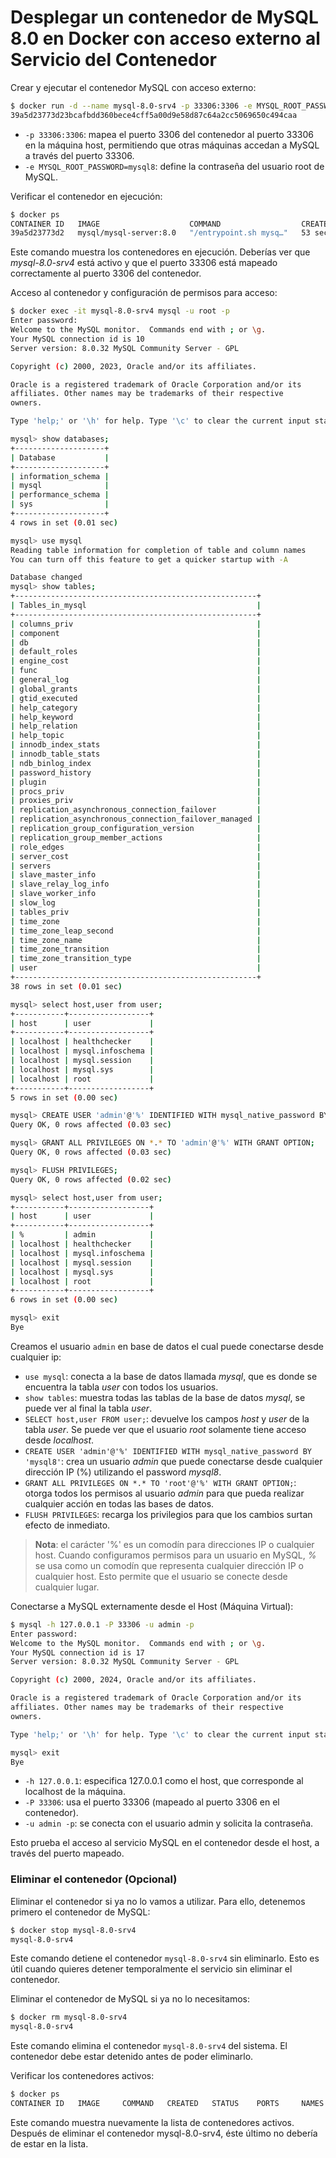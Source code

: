 # Desplegar un contenedor de MySQL 8.0 en Docker con acceso externo al Servicio del Contenedor

Crear y ejecutar el contenedor MySQL con acceso externo:

```bash
$ docker run -d --name mysql-8.0-srv4 -p 33306:3306 -e MYSQL_ROOT_PASSWORD=mysql8 mysql/mysql-server:8.0
39a5d23773d23bcafbdd360bece4cff5a00d9e58d87c64a2cc5069650c494caa
```

* `-p 33306:3306`: mapea el puerto 3306 del contenedor al puerto 33306 en la máquina host, permitiendo que otras máquinas accedan a MySQL a través del puerto 33306.
* `-e MYSQL_ROOT_PASSWORD=mysql8`: define la contraseña del usuario root de MySQL.

Verificar el contenedor en ejecución:

```bash
$ docker ps
CONTAINER ID   IMAGE                    COMMAND                  CREATED          STATUS                    PORTS                                                            NAMES
39a5d23773d2   mysql/mysql-server:8.0   "/entrypoint.sh mysq…"   53 seconds ago   Up 52 seconds (healthy)   33060-33061/tcp, 0.0.0.0:33306->3306/tcp, [::]:33306->3306/tcp   mysql-8.0-srv4
```

Este comando muestra los contenedores en ejecución. Deberías ver que _mysql-8.0-srv4_ está activo y que el puerto 33306 está mapeado correctamente al puerto 3306 del contenedor.

Acceso al contenedor y configuración de permisos para acceso:

```bash
$ docker exec -it mysql-8.0-srv4 mysql -u root -p
Enter password:
Welcome to the MySQL monitor.  Commands end with ; or \g.
Your MySQL connection id is 10
Server version: 8.0.32 MySQL Community Server - GPL

Copyright (c) 2000, 2023, Oracle and/or its affiliates.

Oracle is a registered trademark of Oracle Corporation and/or its
affiliates. Other names may be trademarks of their respective
owners.

Type 'help;' or '\h' for help. Type '\c' to clear the current input statement.

mysql> show databases;
+--------------------+
| Database           |
+--------------------+
| information_schema |
| mysql              |
| performance_schema |
| sys                |
+--------------------+
4 rows in set (0.01 sec)

mysql> use mysql
Reading table information for completion of table and column names
You can turn off this feature to get a quicker startup with -A

Database changed
mysql> show tables;
+------------------------------------------------------+
| Tables_in_mysql                                      |
+------------------------------------------------------+
| columns_priv                                         |
| component                                            |
| db                                                   |
| default_roles                                        |
| engine_cost                                          |
| func                                                 |
| general_log                                          |
| global_grants                                        |
| gtid_executed                                        |
| help_category                                        |
| help_keyword                                         |
| help_relation                                        |
| help_topic                                           |
| innodb_index_stats                                   |
| innodb_table_stats                                   |
| ndb_binlog_index                                     |
| password_history                                     |
| plugin                                               |
| procs_priv                                           |
| proxies_priv                                         |
| replication_asynchronous_connection_failover         |
| replication_asynchronous_connection_failover_managed |
| replication_group_configuration_version              |
| replication_group_member_actions                     |
| role_edges                                           |
| server_cost                                          |
| servers                                              |
| slave_master_info                                    |
| slave_relay_log_info                                 |
| slave_worker_info                                    |
| slow_log                                             |
| tables_priv                                          |
| time_zone                                            |
| time_zone_leap_second                                |
| time_zone_name                                       |
| time_zone_transition                                 |
| time_zone_transition_type                            |
| user                                                 |
+------------------------------------------------------+
38 rows in set (0.01 sec)

mysql> select host,user from user;
+-----------+------------------+
| host      | user             |
+-----------+------------------+
| localhost | healthchecker    |
| localhost | mysql.infoschema |
| localhost | mysql.session    |
| localhost | mysql.sys        |
| localhost | root             |
+-----------+------------------+
5 rows in set (0.00 sec)

mysql> CREATE USER 'admin'@'%' IDENTIFIED WITH mysql_native_password BY 'mysql8';
Query OK, 0 rows affected (0.03 sec)

mysql> GRANT ALL PRIVILEGES ON *.* TO 'admin'@'%' WITH GRANT OPTION;
Query OK, 0 rows affected (0.03 sec)

mysql> FLUSH PRIVILEGES;
Query OK, 0 rows affected (0.02 sec)

mysql> select host,user from user;
+-----------+------------------+
| host      | user             |
+-----------+------------------+
| %         | admin            |
| localhost | healthchecker    |
| localhost | mysql.infoschema |
| localhost | mysql.session    |
| localhost | mysql.sys        |
| localhost | root             |
+-----------+------------------+
6 rows in set (0.00 sec)

mysql> exit
Bye
```

Creamos el usuario `admin` en base de datos el cual puede conectarse desde cualquier ip:

* `use mysql`: conecta a la base de datos llamada _mysql_, que es donde se encuentra la tabla _user_ con todos los usuarios.
* `show tables`: muestra todas las tablas de la base de datos _mysql_, se puede ver al final la tabla _user_.
* `SELECT host,user FROM user;`: devuelve los campos _host_ y _user_ de la tabla _user_. Se puede ver que el usuario _root_ solamente tiene acceso desde _localhost_.
* `CREATE USER 'admin'@'%' IDENTIFIED WITH mysql_native_password BY 'mysql8'`: crea un usuario _admin_ que puede conectarse desde cualquier dirección IP (%) utilizando el password _mysql8_.
* `GRANT ALL PRIVILEGES ON *.* TO 'root'@'%' WITH GRANT OPTION;`: otorga todos los permisos al usuario _admin_ para que pueda realizar cualquier acción en todas las bases de datos.
* `FLUSH PRIVILEGES`: recarga los privilegios para que los cambios surtan efecto de inmediato.

> __Nota__: el carácter '%' es un comodín para direcciones IP o cualquier host. Cuando configuramos permisos para un usuario en MySQL, _%_ se usa como un comodín que representa cualquier dirección IP o cualquier host. Esto permite que el usuario se conecte desde cualquier lugar.

Conectarse a MySQL externamente desde el Host (Máquina Virtual):

```bash
$ mysql -h 127.0.0.1 -P 33306 -u admin -p
Enter password:
Welcome to the MySQL monitor.  Commands end with ; or \g.
Your MySQL connection id is 17
Server version: 8.0.32 MySQL Community Server - GPL

Copyright (c) 2000, 2024, Oracle and/or its affiliates.

Oracle is a registered trademark of Oracle Corporation and/or its
affiliates. Other names may be trademarks of their respective
owners.

Type 'help;' or '\h' for help. Type '\c' to clear the current input statement.

mysql> exit
Bye
```

* `-h 127.0.0.1`: especifica 127.0.0.1 como el host, que corresponde al localhost de la máquina.
* `-P 33306`: usa el puerto 33306 (mapeado al puerto 3306 en el contenedor).
* `-u admin -p`: se conecta con el usuario admin y solicita la contraseña.

Esto prueba el acceso al servicio MySQL en el contenedor desde el host, a través del puerto mapeado.

### Eliminar el contenedor (Opcional)

Eliminar el contenedor si ya no lo vamos a utilizar. Para ello, detenemos primero el contenedor de MySQL:

```bash
$ docker stop mysql-8.0-srv4
mysql-8.0-srv4
```

Este comando detiene el contenedor `mysql-8.0-srv4` sin eliminarlo. Esto es útil cuando quieres detener temporalmente el servicio sin eliminar el contenedor.

Eliminar el contenedor de MySQL si ya no lo necesitamos:

```bash
$ docker rm mysql-8.0-srv4
mysql-8.0-srv4
```

Este comando elimina el contenedor `mysql-8.0-srv4` del sistema. El contenedor debe estar detenido antes de poder eliminarlo.

Verificar los contenedores activos:

```bash
$ docker ps
CONTAINER ID   IMAGE     COMMAND   CREATED   STATUS    PORTS     NAMES
```

Este comando muestra nuevamente la lista de contenedores activos. Después de eliminar el contenedor mysql-8.0-srv4, éste último no debería de estar en la lista.
